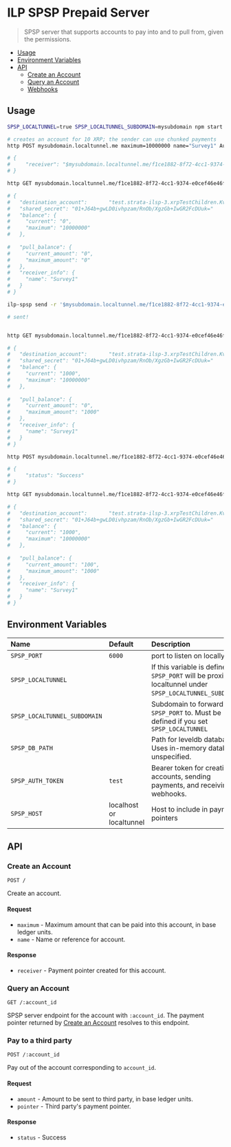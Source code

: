 # ILP SPSP Prepaid Server
> SPSP server that supports accounts to pay into and to pull from, given the permissions. 

- [Usage](#usage)
- [Environment Variables](#environment-variables)
- [API](#api)
  - [Create an Account](#create-an-account)
  - [Query an Account](#query-an-account)
  - [Webhooks](#webhooks)

## Usage

```sh
SPSP_LOCALTUNNEL=true SPSP_LOCALTUNNEL_SUBDOMAIN=mysubdomain npm start

# creates an account for 10 XRP; the sender can use chunked payments
http POST mysubdomain.localtunnel.me maximum=10000000 name="Survey1" Authorization:"Bearer test" 

# {
#     "receiver": "$mysubdomain.localtunnel.me/f1ce1882-8f72-4cc1-9374-e0cef46e46ff"
# }

http GET mysubdomain.localtunnel.me/f1ce1882-8f72-4cc1-9374-e0cef46e46ff Accept:"application/spsp4+json"

# {
#   "destination_account":       "test.strata-ilsp-3.xrpTestChildren.KvwQ8qEiDsW6MkHhbE1mhXW459EJnqlaad7A5R1Qys0.local.dkhtKBcw02gE26OH25n5uHlvNvjRLC2c4iM-BcYcA3c.81zoVRpXjpJ10mXkvmCR7xvc~f1ce1882-8f72-4cc1-9374-e0cef46e46ff",
#   "shared_secret": "01+J64b+gwLD0ivhpzam/RnOb/XgzGb+IwGR2FcDUuk="
#   "balance": {
#     "current": "0",
#     "maximum": "10000000"
#   },
    
#   "pull_balance": {
#     "current_amount": "0",
#     "maximum_amount": "0"
#   },
#   "receiver_info": {
#     "name": "Survey1"
#   }
# }

ilp-spsp send -r '$mysubdomain.localtunnel.me/f1ce1882-8f72-4cc1-9374-e0cef46e46ff' -a 1000

# sent!


http GET mysubdomain.localtunnel.me/f1ce1882-8f72-4cc1-9374-e0cef46e46ff Accept:"application/spsp4+json"

# {
#   "destination_account":       "test.strata-ilsp-3.xrpTestChildren.KvwQ8qEiDsW6MkHhbE1mhXW459EJnqlaad7A5R1Qys0.local.dkhtKBcw02gE26OH25n5uHlvNvjRLC2c4iM-BcYcA3c.81zoVRpXjpJ10mXkvmCR7xvc~f1ce1882-8f72-4cc1-9374-e0cef46e46ff",
#   "shared_secret": "01+J64b+gwLD0ivhpzam/RnOb/XgzGb+IwGR2FcDUuk="
#   "balance": {
#     "current": "1000",
#     "maximum": "10000000"
#   },
    
#   "pull_balance": {
#     "current_amount": "0",
#     "maximum_amount": "1000"
#   },
#   "receiver_info": {
#     "name": "Survey1"
#   }
# }

http POST mysubdomain.localtunnel.me/f1ce1882-8f72-4cc1-9374-e0cef46e46ff amount=100 pointer='$spsp.strata-ilsp-3.com:8084' Authorization:"Bearer test" 

# {
#     "status": "Success"
# }

http GET mysubdomain.localtunnel.me/f1ce1882-8f72-4cc1-9374-e0cef46e46ff Accept:"application/spsp4+json"

# {
#   "destination_account":       "test.strata-ilsp-3.xrpTestChildren.KvwQ8qEiDsW6MkHhbE1mhXW459EJnqlaad7A5R1Qys0.local.dkhtKBcw02gE26OH25n5uHlvNvjRLC2c4iM-BcYcA3c.81zoVRpXjpJ10mXkvmCR7xvc~f1ce1882-8f72-4cc1-9374-e0cef46e46ff",
#   "shared_secret": "01+J64b+gwLD0ivhpzam/RnOb/XgzGb+IwGR2FcDUuk="
#   "balance": {
#     "current": "1000",
#     "maximum": "10000000"
#   },
    
#   "pull_balance": {
#     "current_amount": "100",
#     "maximum_amount": "1000"
#   },
#   "receiver_info": {
#     "name": "Survey1"
#   }
# }

```

## Environment Variables

| Name | Default | Description |
|:---|:---|:---|
| `SPSP_PORT` | `6000` | port to listen on locally. |
| `SPSP_LOCALTUNNEL` | | If this variable is defined, `SPSP_PORT` will be proxied by localtunnel under `SPSP_LOCALTUNNEL_SUBDOMAIN`. |
| `SPSP_LOCALTUNNEL_SUBDOMAIN` | | Subdomain to forward `SPSP_PORT` to. Must be defined if you set `SPSP_LOCALTUNNEL` |
| `SPSP_DB_PATH` | | Path for leveldb database. Uses in-memory database if unspecified. |
| `SPSP_AUTH_TOKEN` | `test` | Bearer token for creating accounts, sending payments, and receiving webhooks. |
| `SPSP_HOST` | localhost or localtunnel | Host to include in payment pointers |

## API

### Create an Account

```http
POST /
```

Create an account.

#### Request

- `maximum` - Maximum amount that can be paid into this account, in base ledger units.
- `name` - Name or reference for account. 
<!-- - `webhook` - (Optional) Webhook to `POST` to after the account is fully paid. See [Webhooks](#webhooks) -->

#### Response

- `receiver` - Payment pointer created for this account.

### Query an Account

```http
GET /:account_id
```

SPSP server endpoint for the account with `:account_id`. The payment pointer
returned by [Create an Account](#create-an-account) resolves to this endpoint.

### Pay to a third party

```http
POST /:account_id
```

Pay out of the account corresponding to `account_id`.

#### Request

- `amount` - Amount to be sent to third party, in base ledger units.
- `pointer` - Third party's payment pointer. 

#### Response

- `status` - Success

<!-- ### Webhooks

When you [Create an Account](#create-an-account) and specify a webhook, it will
call the specified webhook when the account is paid. The request is a `POST` with

```http
Authorization: Bearer <SPSP_AUTH_TOKEN>

{
  "balance": 1000000,
  "amount": 1000000,
  "pointer": "$localhost:6000/1b6cf71a-f465-43f2-bd69-92f66defbaf7",
}
``` -->
